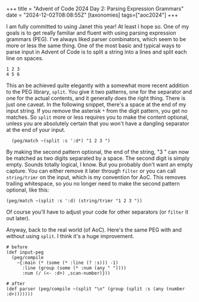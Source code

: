 +++
title = "Advent of Code 2024 Day 2: Parsing Expression Grammars"
date = "2024-12-02T08:08:55Z"
[taxonomies]
tags=["aoc2024"]
+++

I am fully committed to using Janet this year! At least I hope so. One of my goals is to get really familiar and fluent with using parsing expression grammars (PEG). I've always liked parser combinators, which seem to be more or less the same thing. One of the most basic and typical ways to parse input in Advent of Code is to split a string into a lines and split each line on spaces.

```text
1 2 3
4 5 6
```

This an be achieved quite elegantly with a somewhat more recent addition to the PEG library, `split`. You give it two patterns, one for the separator and one for the actual contents, and it generally does the right thing. There is just one caveat. In the following snippet, there's a space at the end of my input string. If you remove the asterisk `*` from the digit pattern, you get no matches. So `split` more or less requires you to make the content optional, unless you are absolutely certain that you won't have a dangling separator at the end of your input.

```janet
  (peg/match ~(split :s ':d*) "1 2 3 ")
```

By making the second pattern optional, the end of the string, "3 " can now be matched as two digits separated by a space. The second digit is simply empty. Sounds totally logical, I know. But you probably don't want an empty capture. You can either remove it later through `filter` or you can call `string/trimr` on the input, which is my convention for AoC. This removes trailing whitespace, so you no longer need to make the second pattern optional, like this:

```janet
(peg/match ~(split :s ':d) (string/trimr "1 2 3 "))
```

Of course you'll have to adjust your code for other separators (or `filter` it out later).

Anyway, back to the real world (of AoC). Here's the same PEG with and without using `split`. I think it's a huge improvement.

```janet
# before
(def input-peg
  (peg/compile
    ~{:main (* (some (* :line (? :s))) -1)
      :line (group (some (* :num (any " "))))
      :num (/ (<- :d+) ,scan-number)}))

# after
(def parser (peg/compile ~(split "\n" (group (split :s (any (number :d+)))))))
```

